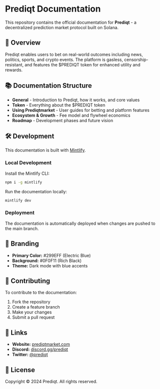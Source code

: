 # Prediqt Documentation

This repository contains the official documentation for **Prediqt** - a decentralized prediction market protocol built on Solana.

## 🚀 Overview

Prediqt enables users to bet on real-world outcomes including news, politics, sports, and crypto events. The platform is gasless, censorship-resistant, and features the $PREDIQT token for enhanced utility and rewards.

## 📚 Documentation Structure

- **General** - Introduction to Prediqt, how it works, and core values
- **Token** - Everything about the $PREDIQT token
- **Using Prediqtmarket** - User guides for betting and platform features
- **Ecosystem & Growth** - Fee model and flywheel economics
- **Roadmap** - Development phases and future vision

## 🛠 Development

This documentation is built with [Mintlify](https://mintlify.com).

### Local Development

Install the Mintlify CLI:
```bash
npm i -g mintlify
```

Run the documentation locally:
```bash
mintlify dev
```

### Deployment

The documentation is automatically deployed when changes are pushed to the main branch.

## 🎨 Branding

- **Primary Color:** #299EFF (Electric Blue)
- **Background:** #0F0F11 (Rich Black)
- **Theme:** Dark mode with blue accents

## 📝 Contributing

To contribute to the documentation:

1. Fork the repository
2. Create a feature branch
3. Make your changes
4. Submit a pull request

## 🔗 Links

- **Website:** [prediqtmarket.com](https://prediqtmarket.com)
- **Discord:** [discord.gg/prediqt](https://discord.gg/prediqt)
- **Twitter:** [@prediqt](https://twitter.com/prediqt)

## 📄 License

Copyright © 2024 Prediqt. All rights reserved.
